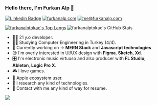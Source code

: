 ### Hello there, I'm Furkan Alp 👋

[![Linkedin Badge](https://img.shields.io/badge/-LinkedIn-blue?style=flat-square&logo=Linkedin&logoColor=white&link=)](https://www.linkedin.com/in/furkanalptokac/) 
[![furkanalp.com](https://img.shields.io/static/v1?label=furkanalp.com&message=%20&color=orange&logo=&style=flat-square&logoColor=white)](https://furkanalp.com/)
[![me@furkanalp.com](https://img.shields.io/static/v1?label=me@furkanalp.com&message=%20&color=red&logo=gmail&style=flat-square&logoColor=white)](mailto:me@furkanalp.com)

[![furkanalptokac's Top Langs](https://github-readme-stats.vercel.app/api/top-langs/?username=furkanalptokac&show_icons=true&theme=onedark)](https://github.com/furkanalptokac?tab=repositories)
![furkanalptokac's GitHub Stats](https://github-readme-stats.vercel.app/api?username=furkanalptokac&theme=onedark)

- 👨‍💻 21 y.o developer.
- 👨‍🎓 Studying Computer Engineering in Turkey (4/4).
- 📖 Currently working on -> **MERN Stack** and **Javascript technologies**.
- 😍 I'm overly interested in UI/UX design with **Figma**, **Sketch**, **Xd**.
- 🎛️ I'm electronic music virtuoso and also producer with **FL Studio**, **Ableton**, **Logic Pro X**.
- 🎮 I love games.
-  Apple ecosystem user.
- 🔬 I research any kind of technologies.
- 📇 Contact with me any kind of way for resume.

![](https://komarev.com/ghpvc/?username=furkanalptokac&color=orange)
